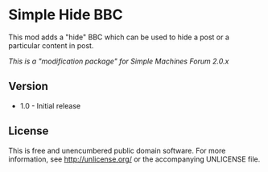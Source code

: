 Simple Hide BBC
===============
This mod adds a "hide" BBC which can be used to hide a post or a particular content in post.

*This is a "modification package" for Simple Machines Forum 2.0.x*

Version
-------
* 1.0 - Initial release

License
-------
This is free and unencumbered public domain software. For more information, see <http://unlicense.org/> or the accompanying UNLICENSE file.
